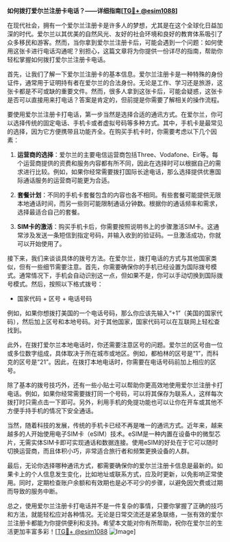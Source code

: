 **如何拨打爱尔兰注册卡电话？——详细指南[[TG💪+ @esim1088](https://t.me/s/esim1088)]**

在现代社会，拥有一个爱尔兰注册卡是许多人的梦想，尤其是在这个全球化日益加深的时代。爱尔兰以其优美的自然风光、友好的社会环境和良好的教育体系吸引了众多移民和游客。然而，当你拿到爱尔兰注册卡后，可能会遇到一个问题：如何使用这张卡进行电话沟通呢？别担心，这篇文章将为你提供一份详尽的指南，帮助你轻松掌握如何拨打爱尔兰注册卡电话。

首先，让我们了解一下爱尔兰注册卡的基本信息。爱尔兰注册卡是一种特殊的身份证件，通常用于证明持有者在爱尔兰的合法身份。无论是工作、学习还是旅游，这张卡都是不可或缺的重要文件。然而，很多人拿到这张卡后，可能会疑惑，这张卡是否可以直接用来打电话？答案是肯定的，但前提是你需要了解相关的操作流程。

要使用爱尔兰注册卡打电话，第一步当然是选择合适的通讯方式。在爱尔兰，你可以选择传统的固定电话、手机卡或者虚拟号码等多种方式。其中，手机卡是最常见的选择，因为它方便携带且功能齐全。在购买手机卡时，你需要考虑以下几个因素：

1. **运营商的选择**：爱尔兰的主要电信运营商包括Three、Vodafone、Eir等。每个运营商提供的资费和服务内容都有所不同，因此在选择时可以根据自己的需求进行比较。例如，如果你经常需要拨打国际长途电话，那么选择提供优惠国际通话服务的运营商可能更为合适。

2. **套餐计划**：不同的手机卡套餐包含的内容也各不相同。有些套餐可能提供无限本地通话时间，而另一些则可能限制通话分钟数。根据你的通话频率和需求，选择最适合自己的套餐。

3. **SIM卡的激活**：购买手机卡后，你需要按照说明书上的步骤激活SIM卡。这通常涉及发送一条短信到指定号码，并输入收到的验证码。一旦激活成功，你就可以开始使用了。

接下来，我们来谈谈具体的拨号方法。在爱尔兰，拨打电话的方式与其他国家类似，但有一些细节需要注意。首先，你需要确保你的手机已经设置为国际拨号模式。通常情况下，手机会自动识别这一点，但如果不是，你可以手动切换到国际拨号模式。然后，按照以下格式拨号：

- 国家代码 + 区号 + 电话号码

例如，如果你想拨打美国的一个电话号码，那么你应该先输入“+1”（美国的国家代码），然后加上区号和本地号码。对于其他国家，国家代码可以在互联网上轻松查找到。

此外，在拨打爱尔兰本地电话时，你还需要注意区号的问题。爱尔兰的区号由一位或多位数字组成，具体取决于所在城市或地区。例如，都柏林的区号是“1”，而科克的区号是“21”。因此，在拨打本地电话时，你需要在电话号码前加上相应的区号。

除了基本的拨号技巧外，还有一些小贴士可以帮助你更高效地使用爱尔兰注册卡打电话。例如，如果你经常需要拨打同一个号码，可以将其保存为联系人，这样每次拨打时只需点击一下即可。另外，利用手机的免提功能也可以让你在开车或其他不方便手持手机的情况下安全通话。

当然，随着科技的发展，传统的手机卡已经不再是唯一的通讯方式。近年来，越来越多的人开始使用电子SIM卡（eSIM）技术。eSIM是一种内置在设备中的微型芯片，无需实体SIM卡即可实现通话和数据连接。使用eSIM的好处在于它可以随时切换运营商，而且体积小巧，非常适合旅行者和频繁更换设备的人群。

最后，无论你选择哪种通讯方式，都需要确保你的爱尔兰注册卡信息是最新的。如果卡上的个人信息发生变化，比如地址或联系方式，应及时更新，以免影响正常使用。同时，定期检查账户余额和有效期也是必不可少的步骤，以避免因欠费或过期而导致的服务中断。

总之，使用爱尔兰注册卡打电话并不是一件复杂的事情，只要你掌握了正确的技巧和方法，就能轻松应对各种情况。无论是日常交流还是紧急联络，一张有效的爱尔兰注册卡都能为你提供便利和支持。希望本文能对你有所帮助，祝你在爱尔兰的生活更加丰富多彩！[[TG💪+ @esim1088](https://t.me/s/esim1088) ![Image](https://i.postimg.cc/4NQfJmqS/Snipaste-2025-05-13-00-14-12.png)]